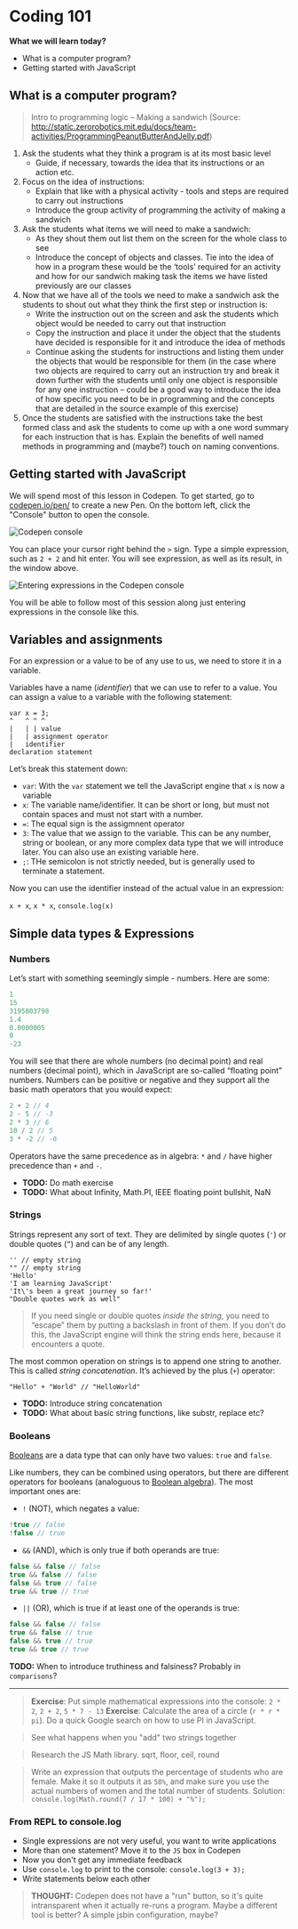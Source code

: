 # Coding 101

**What we will learn today?**

- What is a computer program?
- Getting started with JavaScript

## What is a computer program?

> Intro to programming logic – Making a sandwich (Source: http://static.zerorobotics.mit.edu/docs/team-activities/ProgrammingPeanutButterAndJelly.pdf)

1. Ask the students what they think a program is at its most basic level
    * Guide, if necessary, towards the idea that its instructions or an action etc.
2. Focus on the idea of instructions:
    * Explain that like with a physical activity - tools and steps are required to carry out instructions
    * Introduce the group activity of programming the activity of making a sandwich
3. Ask the students what items we will need to make a sandwich:
    * As they shout them out list them on the screen for the whole class to see
    *  Introduce the concept of objects and classes. Tie into the idea of how in a program these would be the ‘tools’ required for an activity and how for our sandwich making task the items we have listed previously are our classes
4. Now that we have all of the tools we need to make a sandwich ask the students to shout out what they think the first step or instruction is:
    * Write the instruction out on the screen and ask the students which object would be needed to carry out that instruction
    * Copy the instruction and place it under the object that the students have decided is responsible for it and introduce the idea of methods
    * Continue asking the students for instructions and listing them under the objects that would be responsible for them (in the case where two objects are required to carry out an instruction try and break it down further with the students until only one object is responsible for any one instruction – could be a good way to introduce the idea of how specific you need to be in programming and the concepts that are detailed in the source example of this exercise)
5. Once the students are satisfied with the instructions take the best formed class and ask the students to come up with a one word summary for each instruction that is has. Explain the benefits of well named methods in programming and (maybe?) touch on naming conventions.

## Getting started with JavaScript

We will spend most of this lesson in Codepen. To get started, go to [codepen.io/pen/](codepen.io/pen/) to create a new Pen. On the bottom left, click the "Console" button to open the console.

![Codepen console](assets/codepen-console.png)

You can place your cursor right behind the `>` sign. Type a simple expression, such as `2 + 2` and hit enter. You will see expression, as well as its result, in the window above.

![Entering expressions in the Codepen console](assets/repl.gif)

You will be able to follow most of this session along just entering expressions in the console like this.


## Variables and assignments

For an expression or a value to be of any use to us, we need to store it in a variable.

Variables have a name (*identifier*) that we can use to refer to a value. You can assign a value to a variable with the following statement:

```
var x = 3;
^   ^ ^ ^
|   | | value
|   | assignment operator
|   identifier
declaration statement
```

Let’s break this statement down:

- `var`: With the `var` statement we tell the JavaScript engine that `x` is now a variable
- `x`: The variable name/identifier. It can be short or long, but must not contain spaces and must not start with a number.
- `=`: The equal sign is the assigmnent operator
- `3`: The value that we assign to the variable. This can be any number, string or boolean, or any more complex data type that we will introduce later. You can also use an existing variable here.
- `;`: THe semicolon is not strictly needed, but is generally used to terminate a statement.

Now you can use the identifier instead of the actual value in an expression:

`x + x`, `x * x`, `console.log(x)`

## Simple data types & Expressions

### Numbers

Let’s start with something seemingly simple - numbers. Here are some:

```js
1
15
3195803798
1.4
0.0000005
0
-23
```

You will see that there are whole numbers (no decimal point) and real numbers (decimal point), which in JavaScript are so-called “floating point” numbers. Numbers can be positive or negative and they support all the basic math operators that you would expect:

```js
2 + 2 // 4
2 - 5 // -3
2 * 3 // 6
10 / 2 // 5
3 * -2 // -6
```

Operators have the same precedence as in algebra: `*` and `/` have higher precedence than `+` and `-`.

- **TODO:** Do math exercise
- **TODO:** What about Infinity, Math.PI, IEEE floating point bullshit, NaN

### Strings

Strings represent any sort of text. They are delimited by single quotes (`'`) or double quotes (`”`) and can be of any length.

```
'' // empty string
"" // empty string
'Hello'
'I am learning JavaScript'
'It\'s been a great journey so far!'
"Double quotes work as well"
```

> If you need single or double quotes *inside the string*, you need to “escape” them by putting a backslash in front of them. If you don’t do this, the JavaScript engine will think the string ends here, because it encounters a quote.

The most common operation on strings is to append one string to another. This is called *string concatenation*. It’s achieved by the plus (`+`) operator:

```
"Hello" + "World" // "HelloWorld"
```

- **TODO:** Introduce string concatenation
- **TODO:** What about basic string functions, like substr, replace etc?

### Booleans

[Booleans](https://en.wikipedia.org/wiki/Boolean_data_type) are a data type that can only have two values: `true` and `false`.

Like numbers, they can be combined using operators, but there are different operators for booleans (analoguous to [Boolean algebra](https://en.wikipedia.org/wiki/Boolean_algebra)). The most important ones are:

- `!` (NOT), which negates a value:
```js
!true // false
!false // true
```
- `&&` (AND), which is only true if both operands are true:
```js
false && false // false
true && false // false
false && true // false
true && true // true
```
- `||` (OR), which is true if at least one of the operands is true:
```js
false && false // false
true && false // true
false && true // true
true && true // true
```

**TODO:** When to introduce truthiness and falsiness? Probably in `comparisons`?

* * *

> **Exercise**: Put simple mathematical expressions into the console: `2 * 2`, `2 + 2`, `5 * 7 - 13`
> **Exercise**: Calculate the area of a circle (`r * r * pi`). Do a quick Google search on how to use PI in JavaScript.

> See what happens when you "add" two strings together

> Research the JS Math library. sqrt, floor, ceil, round

> Write an expression that outputs the percentage of students who are female. Make it so it outputs it as `58%`, and make sure you use the actual numbers of women and the total number of students.
> Solution: `console.log(Math.round(7 / 17 * 100) + "%");`

### From REPL to console.log

- Single expressions are not very useful, you want to write applications
- More than one statement? Move it to the `JS` box in Codepen
- Now you don't get any immediate feedback
- Use `console.log` to print to the console: `console.log(3 + 3);`
- Write statements below each other

> **THOUGHT:** Codepen does not have a "run" button, so it's quite intransparent when it actually re-runs a program. Maybe a different tool is better? A simple jsbin configuration, maybe?
